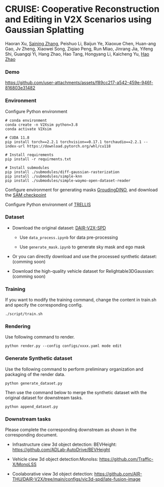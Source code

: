 # CRUISE: Cooperative Reconstruction and Editing in V2X Scenarios using Gaussian Splatting

Haoran Xu, [Saining Zhang](https://sainingzhang.github.io/), Peishuo Li, Baijun Ye, Xiaoxue Chen, Huan-ang Gao, Jv Zheng, Xiaowei Song, Ziqiao Peng, Run Miao, Jinrang Jia, Yifeng Shi, Guangqi Yi, Hang Zhao, Hao Tang, Hongyang Li, Kaicheng Yu, [Hao Zhao](https://sites.google.com/view/fromandto) <br />

### Demo



https://github.com/user-attachments/assets/f89cc217-a542-459e-946f-816803e31482



### Environment

Configure Python environment
```
# conda environment
conda create -n V2Xsim python=3.8
conda activate V2Xsim

# CUDA 11.8
pip install torch==2.2.1 torchvision==0.17.1 torchaudio==2.2.1 --index-url https://download.pytorch.org/whl/cu118

# Install requirements
pip install -r requirments.txt

# Install submodules
pip install ./submodules/diff-gaussian-rasterization
pip install ./submodules/simple-knn
pip install ./submodules/simple-waymo-open-dataset-reader

```

Configure environment for generating masks [GroudingDINO](https://github.com/IDEA-Research/GroundingDINO), and download the [SAM checkpoint](https://dl.fbaipublicfiles.com/segment_anything/sam_vit_h_4b8939.pth)



Configure Python environment of [TRELLIS](https://github.com/microsoft/TRELLIS)



### Dataset
- Download the original dataset: [DAIR-V2X-SPD](https://thudair.baai.ac.cn/coop-forecast)

  - Use `data_process.ipynb` for data pre-processing

  - Use `generate_mask.ipynb` to generate sky mask and ego mask
  
- Or you can directly download and use the processed synthetic dataset: (comming soon)

- Download the high-quality vehicle dataset for Relightable3DGaussian: (comming soon)


### Training
If you want to modify the training command, change the content in train.sh and specify the corresponding config.
```
./script/train.sh
```

### Rendering

Use following command to render.
```
python render.py --config configs/xxxx.yaml mode edit
```

### Generate Synthetic dataset

Use the following command to perform preliminary organization and packaging of the render data.
```
python generate_dataset.py
```

Then use the command below to merge the synthetic dataset with the original dataset for downstream tasks.
```
python append_dataset.py
```

### Downstream tasks
Please complete the corresponding downstream as shown in the corresponding document.

- Infrastructure ciew 3d object detection: BEVHeight: https://github.com/ADLab-AutoDrive/BEVHeight

- Vehicle ciew 3d object detection:Monolss: https://github.com/Traffic-X/MonoLSS

- Coolaborative view 3d object detection: https://github.com/AIR-THU/DAIR-V2X/tree/main/configs/vic3d-spd/late-fusion-image

